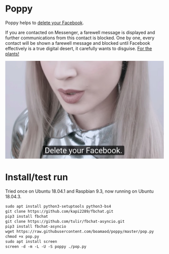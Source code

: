# Poppy
Poppy helps to [delete your Facebook](https://youtu.be/k_Jq38JKN3A).

If you are contacted on Messenger, a farewell message is displayed and further communications from this contact is blocked. One by one, every contact will be shown a farewell message and blocked until Facebook effectively is a true digital desert, it carefully wants to disguise. [For the plants!](https://youtu.be/ayfBf2J-Qlc)

![Delete your Facebook!](/poppy.jpg)

# Install/test run

Tried once on Ubuntu 18.04.1 and Raspbian 9.3, now running on Ubuntu 18.04.3.

```
sudo apt install python3-setuptools python3-bs4
git clone https://github.com/kapi2289/fbchat.git
pip3 install fbchat
git clone https://github.com/tulir/fbchat-asyncio.git
pip3 install fbchat-asyncio
wget https://raw.githubusercontent.com/boamaod/poppy/master/pop.py
chmod +x pop.py
sudo apt install screen
screen -d -m -L -U -S poppy ./pop.py
```
